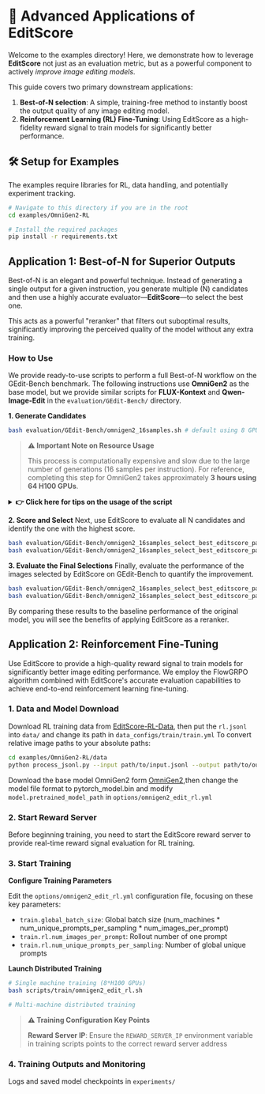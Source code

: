 # 🚀 Advanced Applications of EditScore

Welcome to the examples directory! Here, we demonstrate how to leverage **EditScore** not just as an evaluation metric, but as a powerful component to actively *improve image editing models*.

This guide covers two primary downstream applications:
1. **Best-of-N selection**: A simple, training-free method to instantly boost the output quality of any image editing model.
2. **Reinforcement Learning (RL) Fine-Tuning**: Using EditScore as a high-fidelity reward signal to train models for significantly better performance.

## 🛠️ Setup for Examples
The examples require libraries for RL, data handling, and potentially experiment tracking.
```bash
# Navigate to this directory if you are in the root
cd examples/OmniGen2-RL

# Install the required packages
pip install -r requirements.txt
```

## Application 1: Best-of-N for Superior Outputs
Best-of-N is an elegant and powerful technique. Instead of generating a single output for a given instruction, you generate multiple (N) candidates and then use a highly accurate evaluator—**EditScore**—to select the best one.

This acts as a powerful "reranker" that filters out suboptimal results, significantly improving the perceived quality of the model without any extra training.

### How to Use
We provide ready-to-use scripts to perform a full Best-of-N workflow on the GEdit-Bench benchmark. The following instructions use **OmniGen2** as the base model, but we provide similar scripts for **FLUX-Kontext** and **Qwen-Image-Edit** in the `evaluation/GEdit-Bench/` directory.

**1. Generate Candidates**
```bash
bash evaluation/GEdit-Bench/omnigen2_16samples.sh # default using 8 GPUs
```

> **⚠️ Important Note on Resource Usage**
>
> This process is computationally expensive and slow due to the large number of generations (16 samples per instruction). For reference, completing this step for OmniGen2 takes approximately **3 hours using 64 H100 GPUs**.

<details>
<summary><strong>👉 Click here for tips on the usage of the script</strong></summary>

- **Distributed Inference**: Our scripts natively support multi-machine and multi-GPU execution. To run inference across 4 machines, for example, execute the following commands on each respective machine:
```bash
# On the first machine (rank 0)
bash evaluation/GEdit-Bench/omnigen2_16samples.sh --world_size 4 --rank 0

# On the second machine (rank 1)
bash evaluation/GEdit-Bench/omnigen2_16samples.sh --world_size 4 --rank 1

# ...and so on for ranks 2 and 3.
```

- **Monitoring Progress**: The scripts utilize nohup for background execution. We recommend monitoring the file (specified in the script file) to track the status and progress of the generation process.
</details>

**2. Score and Select**
Next, use EditScore to evaluate all N candidates and identify the one with the highest score.

```bash
bash evaluation/GEdit-Bench/omnigen2_16samples_select_best_editscore_pass1.sh # EditScore-7B, single pass
bash evaluation/GEdit-Bench/omnigen2_16samples_select_best_editscore_pass4.sh # EditScore-7B, Avg@4
```

**3. Evaluate the Final Selections**
Finally, evaluate the performance of the images selected by EditScore on GEdit-Bench to quantify the improvement.
```bash
bash evaluation/GEdit-Bench/omnigen2_16samples_select_best_editscore_pass1_eval.sh
bash evaluation/GEdit-Bench/omnigen2_16samples_select_best_editscore_pass4_eval.sh
```

By comparing these results to the baseline performance of the original model, you will see the benefits of applying EditScore as a reranker.

## Application 2: Reinforcement Fine-Tuning
Use EditScore to provide a high-quality reward signal to train models for significantly better image editing performance. We employ the FlowGRPO algorithm combined with EditScore's accurate evaluation capabilities to achieve end-to-end reinforcement learning fine-tuning.

### 1. Data and Model Download
Download RL training data from [EditScore-RL-Data](https://huggingface.co/datasets/EditScore/EditScore-RL-Data), then put the `rl.jsonl` into `data/` and change its path in `data_configs/train/train.yml`
To convert relative image paths to your absolute paths:
```bash
cd examples/OmniGen2-RL/data
python process_jsonl.py --input path/to/input.jsonl --output path/to/output.jsonl --base-path /your/absolute/base/path
```
Download the base model OmniGen2 form [OmniGen2](https://huggingface.co/OmniGen2/OmniGen2),then change the model file format to pytorch_model.bin and modify `model.pretrained_model_path` in `options/omnigen2_edit_rl.yml`

### 2. Start Reward Server

Before beginning training, you need to start the EditScore reward server to provide real-time reward signal evaluation for RL training.

### 3. Start Training

**Configure Training Parameters**

Edit the `options/omnigen2_edit_rl.yml` configuration file, focusing on these key parameters:
- `train.global_batch_size`: Global batch size (num_machines * num_unique_prompts_per_sampling * num_images_per_prompt)
- `train.rl.num_images_per_prompt`: Rollout number of one prompt 
- `train.rl.num_unique_prompts_per_sampling`: Number of global unique prompts


**Launch Distributed Training**
```bash
# Single machine training (8*H100 GPUs)
bash scripts/train/omnigen2_edit_rl.sh

# Multi-machine distributed training
```

> **⚠️ Training Configuration Key Points**
>
> **Reward Server IP**: Ensure the `REWARD_SERVER_IP` environment variable in training scripts points to the correct reward server address


### 4. Training Outputs and Monitoring

Logs and saved model checkpoints in `experiments/`